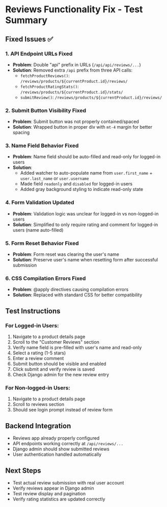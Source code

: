 # Reviews Functionality Fix - Test Summary

## Fixed Issues ✅

### 1. API Endpoint URLs Fixed
- **Problem**: Double "api" prefix in URLs (`/api/api/reviews/...`)
- **Solution**: Removed extra `/api` prefix from three API calls:
  - `fetchProductReviews()`: `/reviews/products/${currentProduct.id}/reviews/`
  - `fetchProductRatingStats()`: `/reviews/products/${currentProduct.id}/stats/`
  - `submitReview()`: `/reviews/products/${currentProduct.id}/reviews/`

### 2. Submit Button Visibility Fixed
- **Problem**: Submit button was not properly contained/spaced
- **Solution**: Wrapped button in proper div with `mt-4` margin for better spacing

### 3. Name Field Behavior Fixed
- **Problem**: Name field should be auto-filled and read-only for logged-in users
- **Solution**: 
  - Added watcher to auto-populate name from `user.first_name` + `user.last_name` or `user.username`
  - Made field `readonly` and `disabled` for logged-in users
  - Added gray background styling to indicate read-only state

### 4. Form Validation Updated
- **Problem**: Validation logic was unclear for logged-in vs non-logged-in users
- **Solution**: Simplified to only require rating and comment for logged-in users (name auto-filled)

### 5. Form Reset Behavior Fixed
- **Problem**: Form reset was clearing the user's name
- **Solution**: Preserve user's name when resetting form after successful submission

### 6. CSS Compilation Errors Fixed
- **Problem**: @apply directives causing compilation errors
- **Solution**: Replaced with standard CSS for better compatibility

## Test Instructions

### For Logged-in Users:
1. Navigate to a product details page
2. Scroll to the "Customer Reviews" section
3. Verify name field is pre-filled with user's name and read-only
4. Select a rating (1-5 stars)
5. Enter a review comment
6. Submit button should be visible and enabled
7. Click submit and verify review is saved
8. Check Django admin for the new review entry

### For Non-logged-in Users:
1. Navigate to a product details page
2. Scroll to reviews section
3. Should see login prompt instead of review form

## Backend Integration
- Reviews app already properly configured
- API endpoints working correctly at `/api/reviews/...`
- Django admin should show submitted reviews
- User authentication handled automatically

## Next Steps
- Test actual review submission with real user account
- Verify reviews appear in Django admin
- Test review display and pagination
- Verify rating statistics are updated correctly
